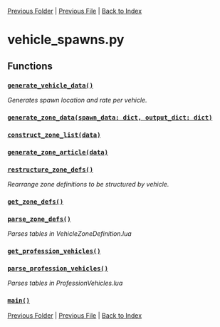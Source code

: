 [Previous Folder](../utils/echo.md) | [Previous File](vehicle_parts.md) | [Back to Index](../../index.md)

# vehicle_spawns.py

## Functions

### [`generate_vehicle_data()`](https://github.com/Vaileasys/pz-wiki_parser/blob/main/scripts/vehicles/vehicle_spawns.py#L26)

_Generates spawn location and rate per vehicle._

### [`generate_zone_data(spawn_data: dict, output_dict: dict)`](https://github.com/Vaileasys/pz-wiki_parser/blob/main/scripts/vehicles/vehicle_spawns.py#L43)
### [`construct_zone_list(data)`](https://github.com/Vaileasys/pz-wiki_parser/blob/main/scripts/vehicles/vehicle_spawns.py#L56)
### [`generate_zone_article(data)`](https://github.com/Vaileasys/pz-wiki_parser/blob/main/scripts/vehicles/vehicle_spawns.py#L76)
### [`restructure_zone_defs()`](https://github.com/Vaileasys/pz-wiki_parser/blob/main/scripts/vehicles/vehicle_spawns.py#L104)

_Rearrange zone definitions to be structured by vehicle._

### [`get_zone_defs()`](https://github.com/Vaileasys/pz-wiki_parser/blob/main/scripts/vehicles/vehicle_spawns.py#L126)
### [`parse_zone_defs()`](https://github.com/Vaileasys/pz-wiki_parser/blob/main/scripts/vehicles/vehicle_spawns.py#L131)

_Parses tables in VehicleZoneDefinition.lua_

### [`get_profession_vehicles()`](https://github.com/Vaileasys/pz-wiki_parser/blob/main/scripts/vehicles/vehicle_spawns.py#L145)
### [`parse_profession_vehicles()`](https://github.com/Vaileasys/pz-wiki_parser/blob/main/scripts/vehicles/vehicle_spawns.py#L150)

_Parses tables in ProfessionVehicles.lua_

### [`main()`](https://github.com/Vaileasys/pz-wiki_parser/blob/main/scripts/vehicles/vehicle_spawns.py#L162)


[Previous Folder](../utils/echo.md) | [Previous File](vehicle_parts.md) | [Back to Index](../../index.md)

